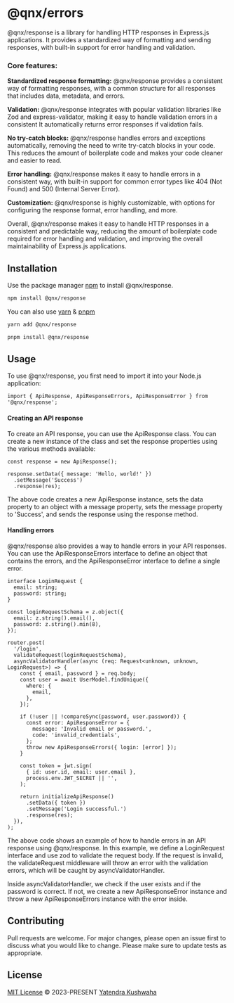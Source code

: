 # @qnx/errors

@qnx/response is a library for handling HTTP responses in Express.js applications. It provides a standardized way of formatting and sending responses, with built-in support for error handling and validation.

### Core features:

**Standardized response formatting:** @qnx/response provides a consistent way of formatting responses, with a common structure for all responses that includes data, metadata, and errors.

**Validation:** @qnx/response integrates with popular validation libraries like Zod and express-validator, making it easy to handle validation errors in a consistent It automatically returns error responses if validation fails.

**No try-catch blocks:** @qnx/response handles errors and exceptions automatically, removing the need to write try-catch blocks in your code. This reduces the amount of boilerplate code and makes your code cleaner and easier to read.

**Error handling:** @qnx/response makes it easy to handle errors in a consistent way, with built-in support for common error types like 404 (Not Found) and 500 (Internal Server Error).

**Customization:** @qnx/response is highly customizable, with options for configuring the response format, error handling, and more.

Overall, @qnx/response makes it easy to handle HTTP responses in a consistent and predictable way, reducing the amount of boilerplate code required for error handling and validation, and improving the overall maintainability of Express.js applications.

## Installation

Use the package manager [npm](https://www.npmjs.com/) to install @qnx/response.

```bash
npm install @qnx/response
```

You can also use [yarn](https://yarnpkg.com/) & [pnpm](https://pnpm.io/)

```bash
yarn add @qnx/response
```

```bash
pnpm install @qnx/response
```

## Usage

To use @qnx/response, you first need to import it into your Node.js application:

```
import { ApiResponse, ApiResponseErrors, ApiResponseError } from '@qnx/response';
```

#### Creating an API response

To create an API response, you can use the ApiResponse class. You can create a new instance of the class and set the response properties using the various methods available:

```
const response = new ApiResponse();

response.setData({ message: 'Hello, world!' })
  .setMessage('Success')
  .response(res);
```

The above code creates a new ApiResponse instance, sets the data property to an object with a message property, sets the message property to 'Success', and sends the response using the response method.

#### Handling errors

@qnx/response also provides a way to handle errors in your API responses. You can use the ApiResponseErrors interface to define an object that contains the errors, and the ApiResponseError interface to define a single error.

```
interface LoginRequest {
  email: string;
  password: string;
}

const loginRequestSchema = z.object({
  email: z.string().email(),
  password: z.string().min(8),
});

router.post(
  '/login',
  validateRequest(loginRequestSchema),
  asyncValidatorHandler(async (req: Request<unknown, unknown, LoginRequest>) => {
    const { email, password } = req.body;
    const user = await UserModel.findUnique({
      where: {
        email,
      },
    });

    if (!user || !compareSync(password, user.password)) {
      const error: ApiResponseError = {
        message: 'Invalid email or password.',
        code: 'invalid_credentials',
      };
      throw new ApiResponseErrors({ login: [error] });
    }

    const token = jwt.sign(
      { id: user.id, email: user.email },
      process.env.JWT_SECRET || '',
    );

    return initializeApiResponse()
      .setData({ token })
      .setMessage('Login successful.')
      .response(res);
  }),
);

```

The above code shows an example of how to handle errors in an API response using @qnx/response. In this example, we define a LoginRequest interface and use zod to validate the request body. If the request is invalid, the validateRequest middleware will throw an error with the validation errors, which will be caught by asyncValidatorHandler.

Inside asyncValidatorHandler, we check if the user exists and if the password is correct. If not, we create a new ApiResponseError instance and throw a new ApiResponseErrors instance with the error inside.

## Contributing

Pull requests are welcome. For major changes, please open an issue first
to discuss what you would like to change.
Please make sure to update tests as appropriate.

## License

[MIT License](https://github.com/yatendra121/qnx/blob/main/LICENSE.md) © 2023-PRESENT [Yatendra Kushwaha](https://github.com/yatendra121)
